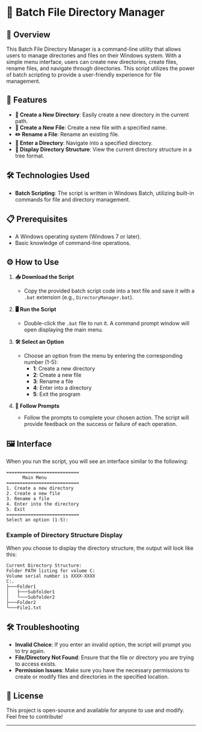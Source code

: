 # 📂 Batch File Directory Manager

## 📖 Overview

This Batch File Directory Manager is a command-line utility that allows users to manage directories and files on their Windows system. With a simple menu interface, users can create new directories, create files, rename files, and navigate through directories. This script utilizes the power of batch scripting to provide a user-friendly experience for file management.

## 🚀 Features

- **📁 Create a New Directory**: Easily create a new directory in the current path.
- **📄 Create a New File**: Create a new file with a specified name.
- **✏️ Rename a File**: Rename an existing file.
- **📂 Enter a Directory**: Navigate into a specified directory.
- **🌳 Display Directory Structure**: View the current directory structure in a tree format.

## 🛠️ Technologies Used

- **Batch Scripting**: The script is written in Windows Batch, utilizing built-in commands for file and directory management.

## 📋 Prerequisites

- A Windows operating system (Windows 7 or later).
- Basic knowledge of command-line operations.

## ⚙️ How to Use

1. **📥 Download the Script**
   - Copy the provided batch script code into a text file and save it with a `.bat` extension (e.g., `DirectoryManager.bat`).

2. **🖥️ Run the Script**
   - Double-click the `.bat` file to run it. A command prompt window will open displaying the main menu.

3. **🛠️ Select an Option**
   - Choose an option from the menu by entering the corresponding number (1-5):
     - **1**: Create a new directory
     - **2**: Create a new file
     - **3**: Rename a file
     - **4**: Enter into a directory
     - **5**: Exit the program

4. **📂 Follow Prompts**
   - Follow the prompts to complete your chosen action. The script will provide feedback on the success or failure of each operation.

## 🖼️ Interface

When you run the script, you will see an interface similar to the following:

```
===========================
      Main Menu
===========================
1. Create a new directory
2. Create a new file
3. Rename a file
4. Enter into the directory
5. Exit
===========================
Select an option (1-5):
```

### Example of Directory Structure Display

When you choose to display the directory structure, the output will look like this:

```
Current Directory Structure:
Folder PATH listing for volume C:
Volume serial number is XXXX-XXXX
C:.
├───Folder1
│   ├───Subfolder1
│   └───Subfolder2
├───Folder2
└───File1.txt
```

## 🛠️ Troubleshooting

- **Invalid Choice**: If you enter an invalid option, the script will prompt you to try again.
- **File/Directory Not Found**: Ensure that the file or directory you are trying to access exists.
- **Permission Issues**: Make sure you have the necessary permissions to create or modify files and directories in the specified location.

## 📜 License

This project is open-source and available for anyone to use and modify. Feel free to contribute!

---